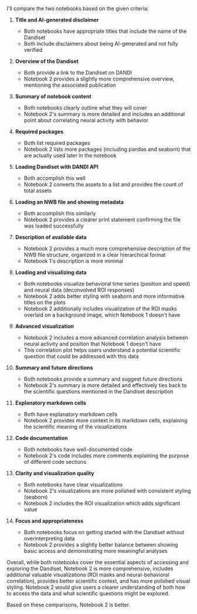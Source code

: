 I'll compare the two notebooks based on the given criteria:

1. **Title and AI-generated disclaimer**
   - Both notebooks have appropriate titles that include the name of the Dandiset
   - Both include disclaimers about being AI-generated and not fully verified

2. **Overview of the Dandiset**
   - Both provide a link to the Dandiset on DANDI
   - Notebook 2 provides a slightly more comprehensive overview, mentioning the associated publication

3. **Summary of notebook content**
   - Both notebooks clearly outline what they will cover
   - Notebook 2's summary is more detailed and includes an additional point about correlating neural activity with behavior

4. **Required packages**
   - Both list required packages
   - Notebook 2 lists more packages (including pandas and seaborn) that are actually used later in the notebook

5. **Loading Dandiset with DANDI API**
   - Both accomplish this well
   - Notebook 2 converts the assets to a list and provides the count of total assets

6. **Loading an NWB file and showing metadata**
   - Both accomplish this similarly
   - Notebook 2 provides a clearer print statement confirming the file was loaded successfully

7. **Description of available data**
   - Notebook 2 provides a much more comprehensive description of the NWB file structure, organized in a clear hierarchical format
   - Notebook 1's description is more minimal

8. **Loading and visualizing data**
   - Both notebooks visualize behavioral time series (position and speed) and neural data (deconvolved ROI responses)
   - Notebook 2 adds better styling with seaborn and more informative titles on the plots
   - Notebook 2 additionally includes visualization of the ROI masks overlaid on a background image, which Notebook 1 doesn't have

9. **Advanced visualization**
   - Notebook 2 includes a more advanced correlation analysis between neural activity and position that Notebook 1 doesn't have
   - This correlation plot helps users understand a potential scientific question that could be addressed with this data

10. **Summary and future directions**
    - Both notebooks provide a summary and suggest future directions
    - Notebook 2's summary is more detailed and effectively ties back to the scientific questions mentioned in the Dandiset description

11. **Explanatory markdown cells**
    - Both have explanatory markdown cells
    - Notebook 2 provides more context in its markdown cells, explaining the scientific meaning of the visualizations

12. **Code documentation**
    - Both notebooks have well-documented code
    - Notebook 2's code includes more comments explaining the purpose of different code sections

13. **Clarity and visualization quality**
    - Both notebooks have clear visualizations
    - Notebook 2's visualizations are more polished with consistent styling (seaborn)
    - Notebook 2 includes the ROI visualization which adds significant value

14. **Focus and appropriateness**
    - Both notebooks focus on getting started with the Dandiset without overinterpreting data
    - Notebook 2 provides a slightly better balance between showing basic access and demonstrating more meaningful analyses

Overall, while both notebooks cover the essential aspects of accessing and exploring the Dandiset, Notebook 2 is more comprehensive, includes additional valuable visualizations (ROI masks and neural-behavioral correlation), provides better scientific context, and has more polished visual styling. Notebook 2 would give users a clearer understanding of both how to access the data and what scientific questions might be explored.

Based on these comparisons, Notebook 2 is better.